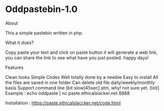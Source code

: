 # Oddpastebin-1.0
About

This a simple pastebin written in php.

What it does?

Copy paste your text and click on paste button it will generate a web link, you can share the link to see what have you just posted. happy days!

Features

Clean looks
Simple Codes Well totally done by a newbie
Easy to install
All the files are saved in one folder
Can delete old file daily/weekly/monthly basis
Support command line [bit slow[45sec] atm, why! not sure yet. (lol)]
Example : echo oddpaste | nc paste.ethicalslacker.net 8888

Installation : https://paste.ethicalslaccker.net/code.html
